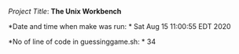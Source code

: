 *Project Title*: **The Unix Workbench**

*Date and time when make was run: * Sat Aug 15 11:00:55 EDT 2020 

*No of line of code in guessinggame.sh: * 34 

